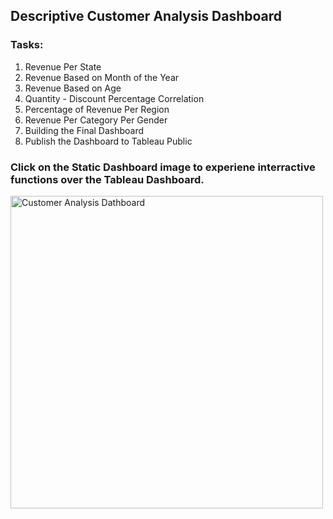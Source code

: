 ## Descriptive Customer Analysis Dashboard

### Tasks:

1. Revenue Per State
2. Revenue Based on Month of the Year
3. Revenue Based on Age
4. Quantity - Discount Percentage Correlation
5. Percentage of Revenue Per Region
6. Revenue Per Category Per Gender
7. Building the Final Dashboard
8. Publish the Dashboard to Tableau Public



### Click on the Static Dashboard image to experiene interractive functions over the Tableau Dashboard.
<a href="https://public.tableau.com/app/profile/prutha.shouche/viz/CustomerAnalysisDashboard_16570272679210/Dashboard1"><img src="https://user-images.githubusercontent.com/106730796/177351071-6b4fd54d-40a7-42a9-b71a-16f99157613a.png" alt="Customer Analysis Dathboard" 
												title="Tableau" width="500"></a>

